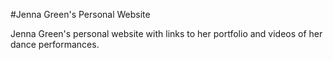 #Jenna Green's Personal Website

Jenna Green's personal website with links to her portfolio and videos of her dance performances.
